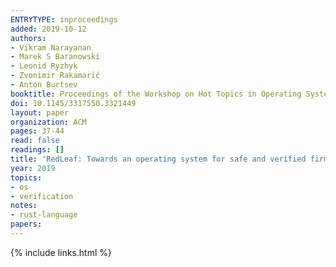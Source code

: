 ```yaml
---
ENTRYTYPE: inproceedings
added: 2019-10-12
authors:
- Vikram Narayanan
- Marek S Baranowski
- Leonid Ryzhyk
- Zvonimir Rakamarić
- Anton Burtsev
booktitle: Proceedings of the Workshop on Hot Topics in Operating Systems
doi: 10.1145/3317550.3321449
layout: paper
organization: ACM
pages: 37-44
read: false
readings: []
title: 'RedLeaf: Towards an operating system for safe and verified firmware'
year: 2019
topics:
- os
- verification
notes:
- rust-language
papers:
---
```


{% include links.html %}
